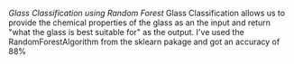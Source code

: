 *Glass Classification using Random Forest*
Glass Classification allows us to provide the chemical properties of the glass as an the input and return "what the glass is best suitable for" as the output.
I've used the RandomForestAlgorithm from the sklearn pakage and got an accuracy of 88%
